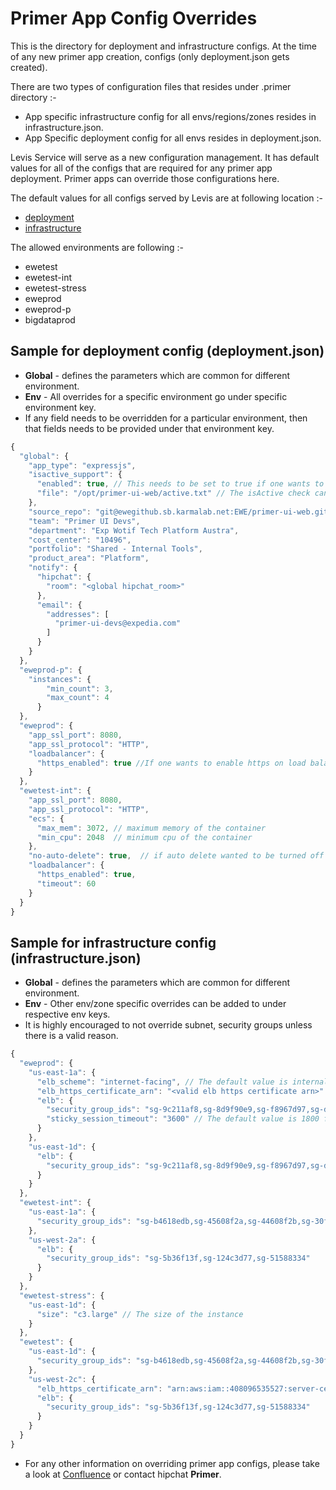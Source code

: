 Primer App Config Overrides
===========================

This is the directory for deployment and infrastructure configs. At the time of any new primer app creation, configs (only deployment.json gets created).

There are two types of configuration files that resides under .primer directory :-
 - App specific infrastructure config for all envs/regions/zones resides in infrastructure.json.
 - App Specific deployment config for all envs resides in deployment.json.
 
Levis Service will serve as a new configuration management. It has default values for all of the configs that are required for any primer app deployment. Primer apps can override 
those configurations here.

The default values for all configs served by Levis are at following location :-
 - [deployment](https://ewegithub.sb.karmalab.net/EWE/levis-lambda/tree/master/src/deployment/config) 
 - [infrastructure](https://ewegithub.sb.karmalab.net/EWE/levis-lambda/tree/master/src/infrastructure/config)

The allowed environments are following :-
 - ewetest
 - ewetest-int
 - ewetest-stress
 - eweprod
 - eweprod-p
 - bigdataprod
 
## Sample for deployment config (deployment.json)
 - **Global** - defines the parameters which are common for different environment.
 - **Env** - All overrides for a specific environment go under specific environment key. 
 - If any field needs to be overridden for a particular environment, then that fields needs to be provided under that environment key.

```javascript
{
  "global": {
    "app_type": "expressjs",
    "isactive_support": {
      "enabled": true, // This needs to be set to true if one wants to override the isActive endpoint.
      "file": "/opt/primer-ui-web/active.txt" // The isActive check can be overriden. This is useful for the deployers to check whether the app is up.
    },
    "source_repo": "git@ewegithub.sb.karmalab.net:EWE/primer-ui-web.git",
    "team": "Primer UI Devs",
    "department": "Exp Wotif Tech Platform Austra",
    "cost_center": "10496",
    "portfolio": "Shared - Internal Tools",
    "product_area": "Platform",
    "notify": {
      "hipchat": {
        "room": "<global hipchat_room>"
      },
      "email": {
        "addresses": [
          "primer-ui-devs@expedia.com"
        ]
      }
    }
  },
  "eweprod-p": {
    "instances": {
        "min_count": 3,
        "max_count": 4
      }
  },
  "eweprod": {
    "app_ssl_port": 8080, 
    "app_ssl_protocol": "HTTP", 
    "loadbalancer": {
      "https_enabled": true //If one wants to enable https on load balancer, this field needs to be enabled.
    }
  },
  "ewetest-int": {
    "app_ssl_port": 8080,
    "app_ssl_protocol": "HTTP",
    "ecs": {
      "max_mem": 3072, // maximum memory of the container
      "min_cpu": 2048  // minimum cpu of the container
    },
    "no-auto-delete": true,  // if auto delete wanted to be turned off for any environment.
    "loadbalancer": {
      "https_enabled": true,
      "timeout": 60
    }
  }
}
```

## Sample for infrastructure config (infrastructure.json)

- **Global** - defines the parameters which are common for different environment.
- **Env** - Other env/zone specific overrides can be added to under respective env keys.
- It is highly encouraged to not override subnet, security groups unless there is a valid reason.

```javascript
{
  "eweprod": {
    "us-east-1a": {
      "elb_scheme": "internet-facing", // The default value is internal.
      "elb_https_certificate_arn": "<valid elb https certificate arn>"  // The default value can be checked in levis for this environment
      "elb": {
        "security_group_ids": "sg-9c211af8,sg-8d9f90e9,sg-f8967d97,sg-d727c8b8", // This needs to replaced completely if one wants to add a new or remove a security group.
        "sticky_session_timeout": "3600" // The default value is 1800 for all envs
      }
    },
    "us-east-1d": {
      "elb": {
        "security_group_ids": "sg-9c211af8,sg-8d9f90e9,sg-f8967d97,sg-d727c8b8"
      }
    }
  },
  "ewetest-int": {
    "us-east-1a": {
      "security_group_ids": "sg-b4618edb,sg-45608f2a,sg-44608f2b,sg-30f41a5f,sg-554e8c3a,sg-f746a998"
    },
    "us-west-2a": {
      "elb": {
        "security_group_ids": "sg-5b36f13f,sg-124c3d77,sg-51588334"
      }
    }
  },
  "ewetest-stress": {
    "us-east-1d": {
      "size": "c3.large" // The size of the instance
    }
  },
  "ewetest": {
    "us-east-1d": {
      "security_group_ids": "sg-b4618edb,sg-45608f2a,sg-44608f2b,sg-30f41a5f,sg-554e8c3a,sg-f746a998"
    },
    "us-west-2c": {
      "elb_https_certificate_arn": "arn:aws:iam::408096535527:server-certificate/wildcard.us-west-2.test.expedia.com", // elb https certificate arn
      "elb": {
        "security_group_ids": "sg-5b36f13f,sg-124c3d77,sg-51588334"
      }
    }
  }
}
```

 - For any other information on overriding primer app configs, please take a look at [Confluence](https://confluence/display/PRIMER/Primer+App+Config+Overrides) or contact hipchat **Primer**.

